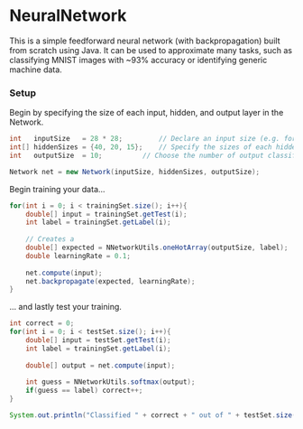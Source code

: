 # NeuralNetwork 
This is a simple feedforward neural network (with backpropagation) built from scratch using Java. It can be used to approximate many tasks, such as classifying MNIST images with ~93% accuracy or identifying generic machine data.


### Setup
Begin by specifying the size of each input, hidden, and output layer in the Network.
```java
int   inputSize   = 28 * 28;		 // Declare an input size (e.g. for a 28x28 pixel MNIST image)
int[] hiddenSizes = {40, 20, 15};	 // Specify the sizes of each hidden layer (at least 1 layer needed)
int   outputSize  = 10;			 // Choose the number of output classifications

Network net = new Network(inputSize, hiddenSizes, outputSize);
```

Begin training your data...
```java
for(int i = 0; i < trainingSet.size(); i++){
	double[] input = trainingSet.getTest(i);
	int label = trainingSet.getLabel(i);
	
	// Creates a 
	double[] expected = NNetworkUtils.oneHotArray(outputSize, label);
	double learningRate = 0.1;
	
	net.compute(input);
	net.backpropagate(expected, learningRate);
}
```


... and lastly test your training.
```java
int correct = 0;
for(int i = 0; i < testSet.size(); i++){
	double[] input = testSet.getTest(i);
	int label = trainingSet.getLabel(i);
	
	double[] output = net.compute(input);
	
	int guess = NNetworkUtils.softmax(output);
	if(guess == label) correct++;
}

System.out.println("Classified " + correct + " out of " + testSet.size());
```